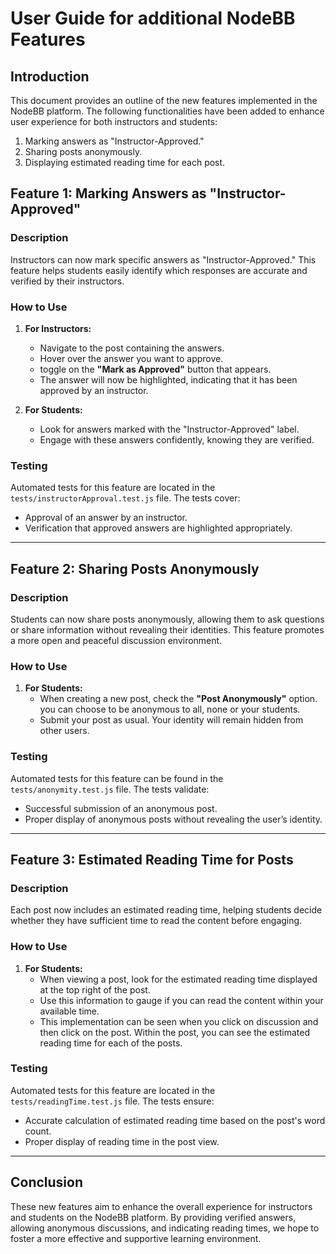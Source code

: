 # User Guide for additional NodeBB Features

## Introduction
This document provides an outline of the new features implemented in the NodeBB platform. The following functionalities have been added to enhance user experience for both instructors and students:

1. Marking answers as "Instructor-Approved."
2. Sharing posts anonymously.
3. Displaying estimated reading time for each post.

## Feature 1: Marking Answers as "Instructor-Approved"

### Description
Instructors can now mark specific answers as "Instructor-Approved." This feature helps students easily identify which responses are accurate and verified by their instructors.

### How to Use
1. **For Instructors:**
   - Navigate to the post containing the answers.
   - Hover over the answer you want to approve.
   - toggle on the **"Mark as Approved"** button that appears.
   - The answer will now be highlighted, indicating that it has been approved by an instructor.

2. **For Students:**
   - Look for answers marked with the "Instructor-Approved" label.
   - Engage with these answers confidently, knowing they are verified.

### Testing
Automated tests for this feature are located in the `tests/instructorApproval.test.js` file. The tests cover:
- Approval of an answer by an instructor.
- Verification that approved answers are highlighted appropriately.

---

## Feature 2: Sharing Posts Anonymously

### Description
Students can now share posts anonymously, allowing them to ask questions or share information without revealing their identities. This feature promotes a more open and peaceful discussion environment.

### How to Use
1. **For Students:**
   - When creating a new post, check the **"Post Anonymously"** option. you can choose to be anonymous to all, none or your students.
   - Submit your post as usual. Your identity will remain hidden from other users.

### Testing
Automated tests for this feature can be found in the `tests/anonymity.test.js` file. The tests validate:
- Successful submission of an anonymous post.
- Proper display of anonymous posts without revealing the user’s identity.

---

## Feature 3: Estimated Reading Time for Posts

### Description
Each post now includes an estimated reading time, helping students decide whether they have sufficient time to read the content before engaging.

### How to Use
1. **For Students:**
   - When viewing a post, look for the estimated reading time displayed at the top right of the post.
   - Use this information to gauge if you can read the content within your available time.
   - This implementation can be seen when you click on discussion and then click on the post. Within the post, you can see the estimated reading time for each of the posts.

### Testing
Automated tests for this feature are located in the `tests/readingTime.test.js` file. The tests ensure:
- Accurate calculation of estimated reading time based on the post's word count.
- Proper display of reading time in the post view.

---

## Conclusion
These new features aim to enhance the overall experience for instructors and students on the NodeBB platform. By providing verified answers, allowing anonymous discussions, and indicating reading times, we hope to foster a more effective and supportive learning environment.
